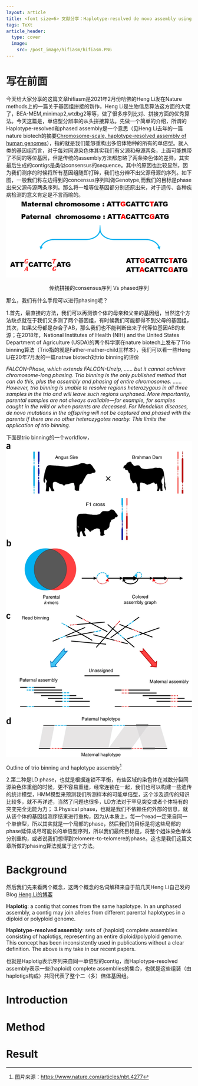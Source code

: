 ```yaml
---
layout: article
title: <font size=6> 文献分享：Haplotype-resolved de novo assembly using phased assembly graphs with hifiasm </font>
tags: TeXt
article_header:
  type: cover
  image: 
    src: /post_image/hifiasm/hifiasm.PNG
---
```


# 写在前面
今天给大家分享的这篇文章hifiasm是2021年2月份哈佛的Heng Li发在Nature methods上的一篇关于基因组拼接的新作，Heng Li是生物信息算法这方面的大佬了，BEA-MEM,minimap2,wtdbg2等等，做了很多序列比对、拼接方面的优秀算法。今天这篇是，单倍型分辨率的从头拼接算法。先做一个简单的介绍，所谓的Haplotype-resolved和phased assembly是一个意思（见Heng Li去年的一篇nature biotech的摘要[Chromosome-scale, haplotype-resolved assembly of human genomes](https://www.nature.com/articles/s41587-020-0711-0)），指的就是我们能够重构出多倍体物种的所有的单倍型。就人类的基因组而言，对于每对同源染色体其实我们有父源和母源两条，上面可能携带了不同的等位基因，但是传统的assembly方法都忽略了两条染色体的差异，其实最后生成的contigs是类似consensus的sequence。其中的原因也比较显然，因为我们测序的时候将所有基因组随即打碎，我们也分辨不出父源母源的序列。如下图，一般我们称左边得到的concensus序列叫做Genotype,而我们的目标是phase出来父源母源两条序列。那么将一堆等位基因都分别还原出来，对于遗传、各种疾病检测的意义肯定是不言而喻的。
![传统拼接的consensus序列 VS phased序列](/post_image/hifiasm/phased_seq.png)

<center> 传统拼接的consensus序列 Vs phased序列 </center>

那么，我们有什么手段可以进行phasing呢？

1.首先，最直接的方法，我们可以再测该个体的母亲和父亲的基因组，当然这个方法缺点就在于我们又多测了两个基因组，有时候我们可能都得不到父母的基因组，其次，如果父母都是杂合子AB，那么我们也不能判断出来子代等位基因AB的来源；在2018年，National Institutes of Health (NIH) and the United States Department of Agriculture (USDA)的两个科学家在nature biotech上发布了Trio binning算法（Trio指的就是Father-mather-child三样本），我们可以看一些Heng Li在20年7月发的一篇natrue biotech对trio binning的评价
>
*FALCON-Phase, which extends FALCON-Unzip, ...... but it cannot achieve chromosome-long phasing. Trio binning is the only published method that can do this, plus the assembly and phasing of entire chromosomes. ...... However, trio binning is unable to resolve regions heterozygous in all three samples in the trio and will leave such regions unphased. More importantly, parental samples are not always available—for example, for samples caught in the wild or when parents are deceased. For Mendelian diseases, de novo mutations in the offspring will not be captured and phased with the parents if there are no other heterozygotes nearby. This limits the application of trio binning.*
>
下面是trio binning的一个workflow，
![Outline of trio binning and haplotype assembly](/post_image/hifiasm/trio_binning.PNG)

Outline of trio binning and haplotype assembly[^1]
[^1]:图片来源：https://www.nature.com/articles/nbt.4277

2.第二种是LD phase，也就是根据连锁不平衡，有些区域的染色体在减数分裂同源染色体重组的时候，更不容易重组，经常连锁在一起，我们也可以构建一些遗传的统计模型，HMM模型来预测我们所测样本的可能单倍型，这个涉及遗传的知识比较多，就不再详述，当然了问题也很多，LD方法对于罕见突变或者个体特有的突变完全无能为力；
3.Physical phase，也就是我们不依赖任何外部的信息，就从该个体的基因组测序结果进行重构，因为从本质上，每一个read一定来自同一个单倍型，所以其实就是一个局部的phase，然后我们的目标是将这些局部的phase延伸成尽可能长的单倍型序列，所以我们最终目标是，将整个姐妹染色单体分别重构，或者说我们想得到telomere-to-telomere的phase。这也是我们这篇文章所做的phasing算法就属于这个方法。

# Background
然后我们先来看两个概念，这两个概念的名词解释来自于前几天Heng Li自己发的Blog [Heng Li的博客](https://lh3.github.io/2021/04/17/concepts-in-phased-assemblies)

**Haplotig**: a contig that comes from the same haplotype. In an unphased assembly, a contig may join alleles from different parental haplotypes in a diploid or polyploid genome.

**Haplotype-resolved assembly**: sets of (haploid) complete assemblies consisting of haplotigs, representing an entire diploid/polyploid genome. This concept has been inconsistently used in publications without a clear definition. The above is my take in our recent papers.

也就是Haplotig表示序列来自同一单倍型的contig，而Haplotype-resolved assembly表示一些(haploid) complete assemblies的集合，也就是这些组装（由haplotigs构成）共同代表了整个二（多）倍体基因组。

# Introduction

# Method

# Result
